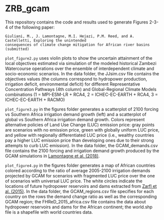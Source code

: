 # ZRB_gcam

This repository contains the code and results used to generate Figures 2-3-4 of the following paper:
```
Giuliani, M., J. Lamontagne, M.I. Hejazi, P.M. Reed, and A. Castelletti, Exploring the unintended 
consequences of climate change mitigation for African river basins (submitted)
```

`plot_figure2.py` uses violin plots to show the uncertain attainment of the local objectives estimated via simulation of the modeled historical Zambezi Watercourse operations over the ensemble of interdependent climate and socio-economic scenarios. In the data folder, the JJsim.csv file contains the objectives values (the columns correspond to hydropower production, irrigation deficit, environmental deficit) for different Representative Concentration Pathways (4th column) and Global-Regional Climate Models combinations (1 = MPI-ESM-LR + RCA4, 2 = ICHEC-EC-EARTH + RCA4, 3 = ICHEC-EC-EARTH + RACMO)

`plot_figure3.py` in the figures folder generates a scatterplot of 2100 forcing vs Southern Africa irrigation demand growth (left) and a scatterplot of global vs Southern Africa irrigation demand growth. Colors represent alternative policies of Land Use Change (LUC) emission price: gray points are scenarios with no emission price, green with globally uniform LUC price, and yellow with regionally differentiated LUC price (i.e., wealthy countries pay a higher LUC emission price than developing ones due to their strong attempts to curb LUC emission). In the data folder, the GCAM_demands.csv file contains the 2100 forcing and irrigation demand growth produced by the GCAM simulations in [Lamontagne et al. (2018)](https://agupubs.onlinelibrary.wiley.com/doi/full/10.1002/2017EF000701).

`plot_figure4.py` in the figures folder generates a map of African countries colored according to the ratio of average 2005-2100 irrigation demands projected by GCAM for scenarios with fragmented LUC price over the one of scenarios with universal LUC price. The white circles indicate the locations of future hydropower reservoirs and dams extracted from [Zarfl et al. (2015)](http://globaldamwatch.org/fhred/). In the data folder, the GCAM_regions.csv file specifies for each country on the rows the demand change ratio as well as the corresponding GCAM region; the FHReD_2015_africa.csv file contains the data about hydropower reservoirs and dams for the African continent; the world.shp file is a shapefile with world countries data.
